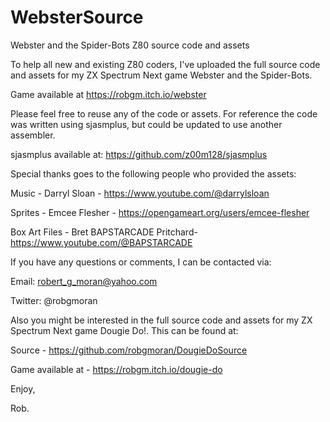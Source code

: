 # WebsterSource
Webster and the Spider-Bots Z80 source code and assets

To help all new and existing Z80 coders, I've uploaded the full source code and assets for my ZX Spectrum Next game Webster and the Spider-Bots.

Game available at https://robgm.itch.io/webster

Please feel free to reuse any of the code or assets. For reference the code was written using sjasmplus, but could be updated to use another assembler.

sjasmplus available at: https://github.com/z00m128/sjasmplus

Special thanks goes to the following people who provided the assets:

Music - Darryl Sloan - https://www.youtube.com/@darrylsloan

Sprites - Emcee Flesher - https://opengameart.org/users/emcee-flesher

Box Art Files - Bret BAPSTARCADE Pritchard- https://www.youtube.com/@BAPSTARCADE

If you have any questions or comments, I can be contacted via:

Email: robert_g_moran@yahoo.com

Twitter: @robgmoran

Also you might be interested in the full source code and assets for my ZX Spectrum Next game Dougie Do!. This can be found at:

Source - https://github.com/robgmoran/DougieDoSource

Game available at - https://robgm.itch.io/dougie-do

Enjoy,

Rob.
